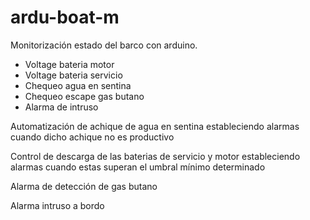 <h1>ardu-boat-m</h1>


<p>Monitorización estado del barco con arduino.</p>

<ul>
<li>Voltage bateria motor</li>
<li>Voltage bateria servicio</li>
<li>Chequeo agua en sentina</li>
<li>Chequeo escape gas butano</li>
<li>Alarma de intruso</li>
</ul>

<p>Automatización de achique de agua en sentina estableciendo alarmas cuando dicho achique no es productivo</p>
<p>Control de descarga de las baterias de servicio y motor estableciendo alarmas cuando estas superan el umbral mínimo determinado</p>
<p>Alarma de detección de gas butano</p>
<p>Alarma intruso a bordo</p>
